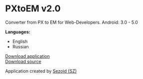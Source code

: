 PXtoEM v2.0
======

Converter from PX to EM for Web-Developers. Android: 3.0 - 5.0

<b>Languages:</b>
- English
- Russian

<a href="http://sezex.ru/pxtoem/download">Download application</a><br>
<a href="https://github.com/sezoid/PXtoEM/archive/master.zip">Download source</a>

Application created by <a href="http:/sezex.ru/">Sezoid (SZ)</a>
